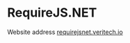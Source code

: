 RequireJS.NET 
===============

Website address [requirejsnet.veritech.io](http://requirejsnet.veritech.io)
